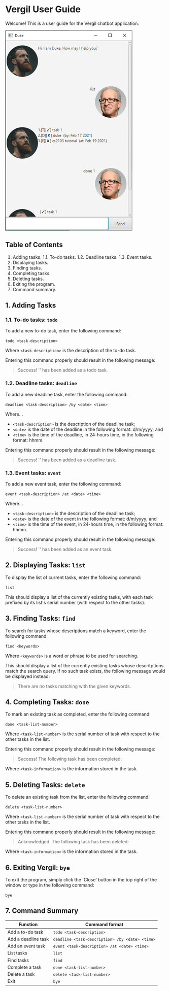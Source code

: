 # Vergil User Guide

Welcome! This is a user guide for the Vergil chatbot application.

![UI screenshot](Ui.png)

## Table of Contents
1. Adding tasks.
    1.1. To-do tasks.
    1.2. Deadline tasks.
    1.3. Event tasks.
2. Displaying tasks.
3. Finding tasks.
4. Completing tasks.
5. Deleting tasks.
6. Exiting the program.
7. Command summary.

## 1. Adding Tasks
### 1.1. To-do tasks: `todo`

To add a new to-do task, enter the following command:

`todo <task-description>`

Where `<task-description>` is the description of the to-do task.

Entering this command properly should result in the following message:
> Success! '<task-description>' has been added as a todo task.

### 1.2. Deadline tasks: `deadline`
To add a new deadline task, enter the following command:

`deadline <task-description> /by <date> <time>`

Where...
* `<task-description>` is the description of the deadline task;
* `<date>` is the date of the deadline in the following format: d/m/yyyy; and
* `<time>` is the time of the deadline, in 24-hours time, in the following format: hhmm.

Entering this command properly should result in the following message:
> Success! '<task-description>' has been added as a deadline task.

### 1.3. Event tasks: `event`
To add a new event task, enter the following command:

`event <task-description> /at <date> <time>`

Where...
* `<task-description>` is the description of the deadline task;
* `<date>` is the date of the event in the following format: d/m/yyyy; and
* `<time>` is the time of the event, in 24-hours time, in the following format: hhmm.

Entering this command properly should result in the following message:
> Success! '<task-description>' has been added as an event task.

## 2. Displaying Tasks: `list`
To display the list of current tasks, enter the following command:

`list`

This should display a list of the currently existing tasks, with each task prefixed by its list's serial number (with respect to the other tasks).

## 3. Finding Tasks: `find`
To search for tasks whose descriptions match a keyword, enter the following command:

`find <keywords>`

Where `<keywords>` is a word or phrase to be used for searching.

This should display a list of the currently existing tasks whose descritptions match the search query. If no such task exists, the following message would be displayed instead:
> There are no tasks matching with the given keywords.

## 4. Completing Tasks: `done`
To mark an existing task as completed, enter the following command:

`done <task-list-number>`

Where `<task-list-number>` is the serial number of task with respect to the other tasks in the list.

Entering this command properly should result in the following message:
> Success! The following task has been completed:
> <task-information>

Where `<task-information>` is the information stored in the task.

## 5. Deleting Tasks: `delete`
To delete an existing task from the list, enter the following command:

`delete <task-list-number>`

Where `<task-list-number>` is the serial number of task with respect to the other tasks in the list.

Entering this command properly should result in the following message:
> Acknowledged. The following task has been deleted:
> <task-information>

Where `<task-information>` is the information stored in the task.

## 6. Exiting Vergil: `bye`
To exit the program, simply click the 'Close' button in the top right of the window or type in the following command:

`bye`

## 7. Command Summary

Function            | Command format
--------------------|---------------
Add a to-do task    | `todo <task-description>`
Add a deadline task | `deadline <task-description> /by <date> <time>`
Add an event task   | `event <task-description> /at <date> <time>`
List tasks          | `list`
Find tasks          | `find`
Complete a task     | `done <task-list-number>`
Delete a task       | `delete <task-list-number>`
Exit                | `bye`
